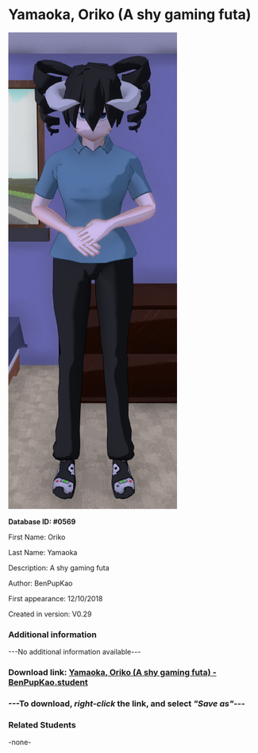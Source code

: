 # Yamaoka, Oriko (A shy gaming futa)

<img src="../../Files/Images/Yamaoka, Oriko (A shy gaming futa).png" title="Yamaoka, Oriko (A shy gaming futa) - BenPupKao">

**Database ID: #0569**

First Name: Oriko

Last Name: Yamaoka

Description: A shy gaming futa

Author: BenPupKao

First appearance: 12/10/2018

Created in version: V0.29

### Additional information

---No additional information available---

### Download link: <a href="https://raw.githubusercontent.com/Arbiter1223/Daigaku-Gurashi-Custom-Students/master/Files/Student%20Files/Yamaoka%2C%20Oriko%20(A%20shy%20gaming%20futa)%20-%20BenPupKao.student">Yamaoka, Oriko (A shy gaming futa) - BenPupKao.student</a>

### ---**To download, _right-click_ the link, and select _"Save as"_**---

### Related Students

-none-
